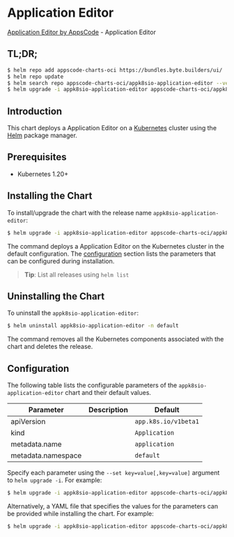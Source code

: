 # Application Editor

[Application Editor by AppsCode](https://appscode.com) - Application Editor

## TL;DR;

```bash
$ helm repo add appscode-charts-oci https://bundles.byte.builders/ui/
$ helm repo update
$ helm search repo appscode-charts-oci/appk8sio-application-editor --version=v0.13.0
$ helm upgrade -i appk8sio-application-editor appscode-charts-oci/appk8sio-application-editor -n default --create-namespace --version=v0.13.0
```

## Introduction

This chart deploys a Application Editor on a [Kubernetes](http://kubernetes.io) cluster using the [Helm](https://helm.sh) package manager.

## Prerequisites

- Kubernetes 1.20+

## Installing the Chart

To install/upgrade the chart with the release name `appk8sio-application-editor`:

```bash
$ helm upgrade -i appk8sio-application-editor appscode-charts-oci/appk8sio-application-editor -n default --create-namespace --version=v0.13.0
```

The command deploys a Application Editor on the Kubernetes cluster in the default configuration. The [configuration](#configuration) section lists the parameters that can be configured during installation.

> **Tip**: List all releases using `helm list`

## Uninstalling the Chart

To uninstall the `appk8sio-application-editor`:

```bash
$ helm uninstall appk8sio-application-editor -n default
```

The command removes all the Kubernetes components associated with the chart and deletes the release.

## Configuration

The following table lists the configurable parameters of the `appk8sio-application-editor` chart and their default values.

|     Parameter      | Description |             Default             |
|--------------------|-------------|---------------------------------|
| apiVersion         |             | <code>app.k8s.io/v1beta1</code> |
| kind               |             | <code>Application</code>        |
| metadata.name      |             | <code>application</code>        |
| metadata.namespace |             | <code>default</code>            |


Specify each parameter using the `--set key=value[,key=value]` argument to `helm upgrade -i`. For example:

```bash
$ helm upgrade -i appk8sio-application-editor appscode-charts-oci/appk8sio-application-editor -n default --create-namespace --version=v0.13.0 --set apiVersion=app.k8s.io/v1beta1
```

Alternatively, a YAML file that specifies the values for the parameters can be provided while
installing the chart. For example:

```bash
$ helm upgrade -i appk8sio-application-editor appscode-charts-oci/appk8sio-application-editor -n default --create-namespace --version=v0.13.0 --values values.yaml
```
